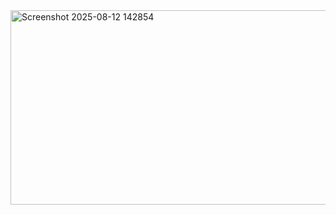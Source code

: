 <br><br>
<img width="750" height="311" alt="Screenshot 2025-08-12 142854" src="https://github.com/user-attachments/assets/47d3500e-67ce-42a8-a20b-e065b6cf479a" />
<br><br>
